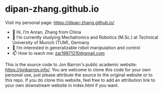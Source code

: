 # dipan-zhang.github.io
Visit my personal page: https://dipan-zhang.github.io/
- 👋 Hi, I’m Anran, Zhang from China
- 🌱 I’m currently studying Mechatronics and Robotics (M.Sc.) at Technical University of Munich (TUM), Germany
- 👀 I’m interested in generalizable robot manipulation and control
- 📫 How to reach me: zar19971210@gmail.com

This is the source code to Jon Barron's public academic website: https://jonbarron.info/. You are welcome to clone this code for your own personal use, just please attribute the source to the original website or to this repo. If you do clone this website, feel free to add an attribution link to your own downstream website in index.html if you want.

